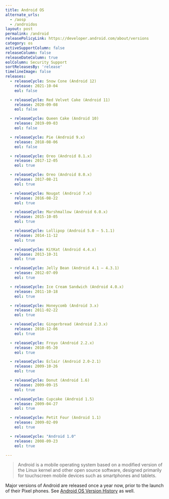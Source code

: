 ```yaml
---
title: Android OS
alternate_urls:
  - /aosp
  - /androidos
layout: post
permalink: /android
releasePolicyLink: https://developer.android.com/about/versions
category: os
activeSupportColumn: false
releaseColumn: false
releaseDateColumn: true
eolColumn: Security Support
sortReleasesBy: 'release'
timelineImage: false
releases:
  - releaseCycle: Snow Cone (Android 12)
    release: 2021-10-04
    eol: false

  - releaseCycle: Red Velvet Cake (Android 11)
    release: 2020-09-08
    eol: false

  - releaseCycle: Queen Cake (Android 10)
    release: 2019-09-03
    eol: false

  - releaseCycle: Pie (Android 9.x)
    release: 2018-08-06
    eol: false

  - releaseCycle: Oreo (Android 8.1.x)
    release: 2017-12-05
    eol: true

  - releaseCycle: Oreo (Android 8.0.x)
    release: 2017-08-21
    eol: true

  - releaseCycle: Nougat (Android 7.x)
    release: 2016-08-22
    eol: true

  - releaseCycle: Marshmallow (Android 6.0.x)
    release: 2015-10-05
    eol: true

  - releaseCycle: Lollipop (Android 5.0 – 5.1.1)
    release: 2014-11-12
    eol: true

  - releaseCycle: KitKat (Android 4.4.x)
    release: 2013-10-31
    eol: true

  - releaseCycle: Jelly Bean (Android 4.1 – 4.3.1)
    release: 2012-07-09
    eol: true

  - releaseCycle: Ice Cream Sandwich (Android 4.0.x)
    release: 2011-10-18
    eol: true

  - releaseCycle: Honeycomb (Android 3.x)
    release: 2011-02-22
    eol: true

  - releaseCycle: Gingerbread (Android 2.3.x)
    release: 2010-12-06
    eol: true

  - releaseCycle: Froyo (Android 2.2.x)
    release: 2010-05-20
    eol: true

  - releaseCycle: Eclair (Android 2.0-2.1)
    release: 2009-10-26
    eol: true

  - releaseCycle: Donut (Android 1.6)
    release: 2009-09-15
    eol: true

  - releaseCycle: Cupcake (Android 1.5)
    release: 2009-04-27
    eol: true

  - releaseCycle: Petit Four (Android 1.1)
    release: 2009-02-09
    eol: true

  - releaseCycle: "Android 1.0"
    release: 2008-09-23
    eol: true

---
```


>Android is a mobile operating system based on a modified version of the Linux kernel and other open source software, designed primarily for touchscreen mobile devices such as smartphones and tablets.

Major versions of Android are released once a year now, prior to the launch of their Pixel phones. See [Android OS Version History](https://en.wikipedia.org/wiki/Android_version_history) as well.
